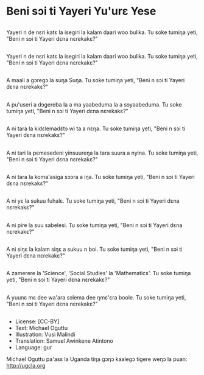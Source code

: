 # Beni sɔi ti Yayeri Yu'urɛ Yese

##
Yayeri n de nεri katε la
isegiri la kalam daari
woo bulika.
Tu soke tumiŋa yeti,
"Beni n sɔi ti Yayeri
dεna nεrekakε?"

##
Yayeri n de nεri katε la
isegiri la kalam daari
woo bulika.
Tu soke tumiŋa yeti,
"Beni n sɔi ti Yayeri
dεna nεrekakε?"

##
A maali a gɔregɔ la
suŋa Suŋa.
Tu soke tumiŋa yeti,
"Beni n sɔi ti Yayeri
dεna nεrekakε?"

##
A pu'useri a dɔgereba la
a ma yaabeduma la a
sɔyaabeduma.
Tu soke tumiŋa yeti,
"Beni n sɔi ti Yayeri
dεna nεrekakε?"

##
A ni tara la
kidεlemadε͂tɔ wi ta a
nεŋa.
Tu soke tumiŋa yeti,
"Beni n sɔi ti Yayeri
dεna nεrekakε?"

##
A ni tari la pɛmesedeni
yinsuureŋa la tara
suura a nyina.
Tu soke tumiŋa yeti,
"Beni n sɔi ti Yayeri
dεna nεrekakε?"

##
A ni tara la koma'asiga
sɔɔra a iŋa.
Tu soke tumiŋa yeti,
"Beni n sɔi ti Yayeri
dεna nεrekakε?"

##
A ni yε la sukuu fuhalε.
Tu soke tumiŋa yeti,
"Beni n sɔi ti Yayeri
dεna nεrekakε?"

##
A ni pire la suu sabelesi.
Tu soke tumiŋa yeti,
"Beni n sɔi ti Yayeri
dεna nεrekakε?"

##
A ni siŋɛ la kalam siŋε a
sukuu n boi.
Tu soke tumiŋa yeti,
"Beni n sɔi ti Yayeri
dεna nεrekakε?"

##
A zamerere la 'Science',
'Social Studies' la
'Mathematics'.
Tu soke tumiŋa yeti,
"Beni n sɔi ti Yayeri
dεna nεrekakε?"

##
A yuunε mɛ dee wa'ara
sɔlema dee ŋmε'εra
boole.
Tu soke tumiŋa yeti,
"Beni n sɔi ti Yayeri
dεna nεrekakε?"

##
* License: [CC-BY]
* Text: Michael Oguttu
* Illustration: Vusi Malindi
* Translation: Samuel Awinkene Atintono
* Language: gur

Michael Oguttu pa'asε la Uganda
tiŋa gɔŋɔ kaalegɔ tigere weŋɔ la
puan: http://ugcla.org
